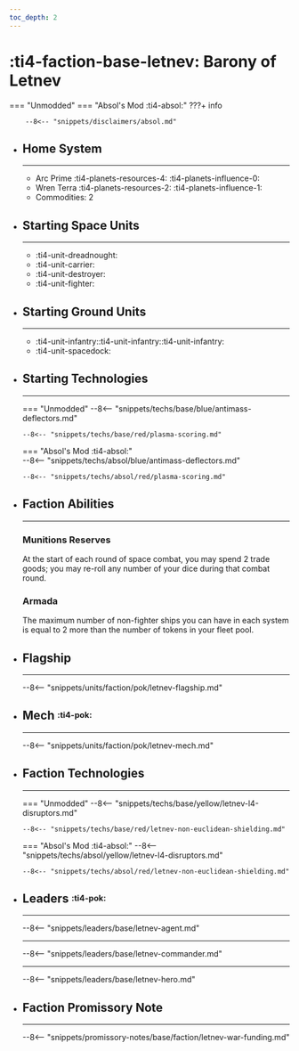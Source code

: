 ```yaml
---
toc_depth: 2
---
```


# :ti4-faction-base-letnev: Barony of Letnev
=== "Unmodded"
=== "Absol's Mod :ti4-absol:" 
    ???+ info

        --8<-- "snippets/disclaimers/absol.md"

<div class="grid cards" markdown>

-   ## __Home System__

    ---

    * Arc Prime :ti4-planets-resources-4: :ti4-planets-influence-0:
    * Wren Terra :ti4-planets-resources-2: :ti4-planets-influence-1:
    * Commodities: 2

</div>

<div class="grid cards" markdown>

-   ## __Starting Space Units__

    ---

    * :ti4-unit-dreadnought:
    * :ti4-unit-carrier:
    * :ti4-unit-destroyer:
    * :ti4-unit-fighter:

-   ## __Starting Ground Units__

    ---

    * :ti4-unit-infantry::ti4-unit-infantry::ti4-unit-infantry:
    * :ti4-unit-spacedock:

-   ## __Starting Technologies__

    ---
    === "Unmodded"
        --8<-- "snippets/techs/base/blue/antimass-deflectors.md"

        --8<-- "snippets/techs/base/red/plasma-scoring.md"

    === "Absol's Mod :ti4-absol:"  
        --8<-- "snippets/techs/absol/blue/antimass-deflectors.md"

        --8<-- "snippets/techs/absol/red/plasma-scoring.md"

-   ## __Faction Abilities__

    ---
    ### **Munitions Reserves**
    
    At the start of each round of space combat, you may spend 2 trade goods; you may re-roll any number of your dice during that combat round.

    ### **Armada**

    The maximum number of non-fighter ships you can have in each system is equal to 2 more than the number of tokens in your fleet pool.

-   ## __Flagship__

    ---
    --8<-- "snippets/units/faction/pok/letnev-flagship.md"

-   ## __Mech__ <sup><sub>:ti4-pok:</sub></sup>

    ---
    --8<-- "snippets/units/faction/pok/letnev-mech.md"

</div>

<div class="grid cards" markdown>

-   ## __Faction Technologies__

    ---
    === "Unmodded"
        --8<-- "snippets/techs/base/yellow/letnev-l4-disruptors.md"

        --8<-- "snippets/techs/base/red/letnev-non-euclidean-shielding.md"

    === "Absol's Mod :ti4-absol:"
        --8<-- "snippets/techs/absol/yellow/letnev-l4-disruptors.md"

        --8<-- "snippets/techs/absol/red/letnev-non-euclidean-shielding.md"

-   ## __Leaders__ <sup><sub>:ti4-pok:</sub></sup>

    ---
    
    --8<-- "snippets/leaders/base/letnev-agent.md"

    ---

    --8<-- "snippets/leaders/base/letnev-commander.md"

    ---

    --8<-- "snippets/leaders/base/letnev-hero.md"

-   ## __Faction Promissory Note__

    ---
    --8<-- "snippets/promissory-notes/base/faction/letnev-war-funding.md"

</div>